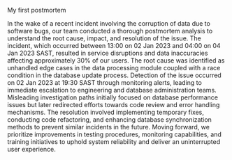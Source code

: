  My first postmortem

In the wake of a recent incident involving the corruption of data due to software bugs, our team conducted a thorough postmortem analysis to understand the root cause, impact, and resolution of the issue. The incident, which occurred between 13:00 on 02 Jan 2023 and 04:00 on 04 Jan 2023 SAST, resulted in service disruptions and data inaccuracies affecting approximately 30% of our users. The root cause was identified as unhandled edge cases in the data processing module coupled with a race condition in the database update process. Detection of the issue occurred on 02 Jan 2023 at 19:30 SAST through monitoring alerts, leading to immediate escalation to engineering and database administration teams. Misleading investigation paths initially focused on database performance issues but later redirected efforts towards code review and error handling mechanisms. The resolution involved implementing temporary fixes, conducting code refactoring, and enhancing database synchronization methods to prevent similar incidents in the future. Moving forward, we prioritize improvements in testing procedures, monitoring capabilities, and training initiatives to uphold system reliability and deliver an uninterrupted user experience.
